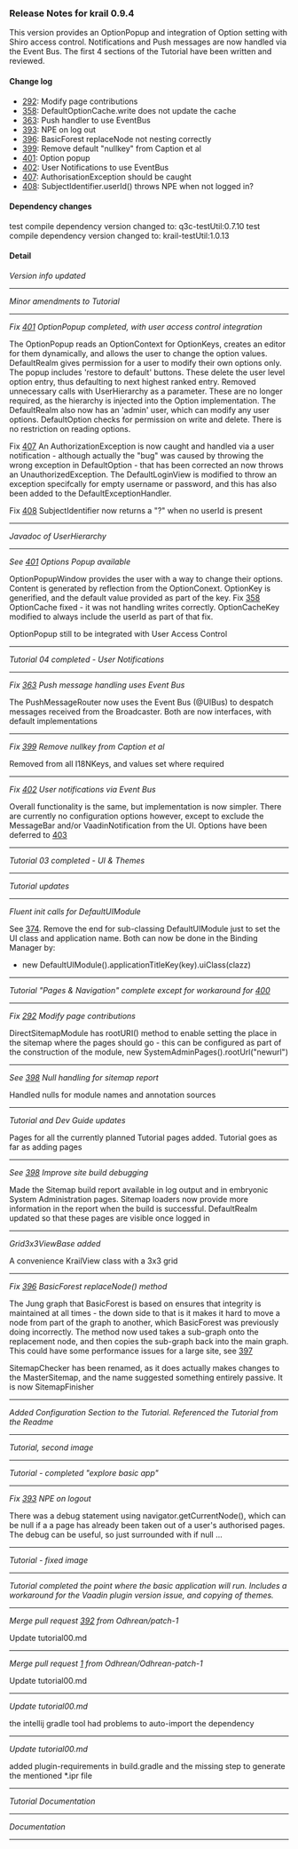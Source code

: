 ### Release Notes for krail 0.9.4

This version provides an OptionPopup and integration of Option setting with Shiro access control.
Notifications and Push messages are now handled via the Event Bus.  The first 4 sections of the Tutorial have been written and reviewed.

#### Change log

-   [292](https://github.com/davidsowerby/krail/issues/292): Modify page contributions
-   [358](https://github.com/davidsowerby/krail/issues/358): DefaultOptionCache.write does not update the cache
-   [363](https://github.com/davidsowerby/krail/issues/363): Push handler to use EventBus
-   [393](https://github.com/davidsowerby/krail/issues/393): NPE on log out
-   [396](https://github.com/davidsowerby/krail/issues/396): BasicForest replaceNode not nesting correctly
-   [399](https://github.com/davidsowerby/krail/issues/399): Remove default "nullkey" from Caption et al
-   [401](https://github.com/davidsowerby/krail/issues/401): Option popup
-   [402](https://github.com/davidsowerby/krail/issues/402): User Notifications to use EventBus
-   [407](https://github.com/davidsowerby/krail/issues/407): AuthorisationException should be caught
-   [408](https://github.com/davidsowerby/krail/issues/408): SubjectIdentifier.userId() throws NPE when not logged in?


#### Dependency changes

   test compile dependency version changed to: q3c-testUtil:0.7.10
   test compile dependency version changed to: krail-testUtil:1.0.13

#### Detail

*Version info updated*


---
*Minor amendments to Tutorial*


---
*Fix [401](https://github.com/davidsowerby/krail/issues/401) OptionPopup completed, with user access control integration*

The OptionPopup reads an OptionContext for OptionKeys, creates an editor for them dynamically, and allows the user to change the option values. DefaultRealm gives permission for a user to modify their own options only.
The popup includes 'restore to default' buttons.  These delete the user level option entry, thus defaulting to next highest ranked entry.
Removed unnecessary calls with UserHierarchy as a parameter.  These are no longer required, as the hierarchy is injected into the Option implementation.
The DefaultRealm also now has an 'admin' user, which can modify any user options.  DefaultOption checks for permission on write and delete.  There is no restriction on reading options.

Fix [407](https://github.com/davidsowerby/krail/issues/407)  An AuthorizationException is now caught and handled via a user notification - although actually the "bug" was caused by throwing the wrong exception in DefaultOption - that has been corrected an now throws an UnauthorizedException.  The DefaultLoginView is modified to throw an exception specifcally for empty username or password, and this has also been added to the DefaultExceptionHandler.

Fix [408](https://github.com/davidsowerby/krail/issues/408)  SubjectIdentifier now returns a "?" when no userId is present


---
*Javadoc of UserHierarchy*


---
*See [401](https://github.com/davidsowerby/krail/issues/401) Options Popup available*

OptionPopupWindow provides the user with a way to change their options.  Content is generated by reflection from the OptionConext.  OptionKey is generified, and the default value provided as part of the key.  Fix [358](https://github.com/davidsowerby/krail/issues/358) OptionCache fixed - it was not handling writes correctly.  OptionCacheKey modified to always include the userId as part of that fix.

OptionPopup still to be integrated with User Access Control


---
*Tutorial 04 completed - User Notifications*


---
*Fix [363](https://github.com/davidsowerby/krail/issues/363) Push message handling uses Event Bus*

The PushMessageRouter now uses the Event Bus (@UIBus) to despatch messages received from the Broadcaster.  Both are now interfaces, with default implementations


---
*Fix [399](https://github.com/davidsowerby/krail/issues/399) Remove nullkey from Caption et al*

Removed from all I18NKeys, and values set where required


---
*Fix [402](https://github.com/davidsowerby/krail/issues/402) User notifications via Event Bus*

Overall functionality is the same, but implementation is now simpler.  There are currently no configuration options however, except to exclude the MessageBar and/or  VaadinNotification from the UI.  Options have been deferred to [403](https://github.com/davidsowerby/krail/issues/403)


---
*Tutorial 03 completed - UI & Themes*


---
*Tutorial updates*


---
*Fluent init calls for DefaultUIModule*

See [374](https://github.com/davidsowerby/krail/issues/374).  Remove the end for sub-classing DefaultUIModule just to set the UI class and application name.  Both can now be done in the Binding Manager by:

 - new DefaultUIModule().applicationTitleKey(key).uiClass(clazz)


---
*Tutorial "Pages & Navigation" complete except for workaround for [400](https://github.com/davidsowerby/krail/issues/400)*


---
*Fix [292](https://github.com/davidsowerby/krail/issues/292) Modify page contributions*

DirectSitemapModule has rootURI() method to enable setting the place in the sitemap where the pages should go - this can be configured as part of the construction of the module,  new SystemAdminPages().rootUrl("newurl")


---
*See [398](https://github.com/davidsowerby/krail/issues/398) Null handling for sitemap report*

Handled nulls for module names and annotation sources


---
*Tutorial and Dev Guide updates*

Pages for all the currently planned Tutorial pages added.  Tutorial goes as far as adding pages


---
*See [398](https://github.com/davidsowerby/krail/issues/398) Improve site build debugging*

 Made the Sitemap build report available in log output and in embryonic System Administration pages.  Sitemap loaders now provide more information in the report when the build is successful.  DefaultRealm updated so that these pages are visible once logged in


---
*Grid3x3ViewBase added*

A convenience KrailView class with a 3x3 grid


---
*Fix [396](https://github.com/davidsowerby/krail/issues/396) BasicForest replaceNode() method*

The Jung graph that BasicForest is based on ensures that integrity is maintained at all times - the down side to that is it makes it hard to move a node from part of the graph to another, which BasicForest was previously doing incorrectly.  The method now used takes a sub-graph onto the replacement node, and then copies the sub-graph back into the main graph.  This could have some performance issues for a large site, see [397](https://github.com/davidsowerby/krail/issues/397)

SitemapChecker has been renamed, as it does actually makes changes to the MasterSitemap, and the name suggested something entirely passive.  It is now SitemapFinisher


---
*Added Configuration Section to the Tutorial.  Referenced the Tutorial from the Readme*


---
*Tutorial, second image*


---
*Tutorial - completed "explore basic app"*


---
*Fix [393](https://github.com/davidsowerby/krail/issues/393) NPE on logout*

There was a debug statement using navigator.getCurrentNode(), which can be null if a a page has already been taken out of a user's authorised pages.  The debug can be useful, so just surrounded with  if null ...


---
*Tutorial - fixed image*


---
*Tutorial completed the point where the basic application will run.  Includes a workaround for the Vaadin plugin version issue, and copying of themes.*


---
*Merge pull request [392](https://github.com/davidsowerby/krail/issues/392) from Odhrean/patch-1*

Update tutorial00.md

---
*Merge pull request [1](https://github.com/davidsowerby/krail/issues/1) from Odhrean/Odhrean-patch-1*

Update tutorial00.md

---
*Update tutorial00.md*

the intellij gradle tool had problems to auto-import the dependency

---
*Update tutorial00.md*

added plugin-requirements in build.gradle and the missing step to generate the mentioned *.ipr file

---
*Tutorial Documentation*


---
*Documentation*


---
